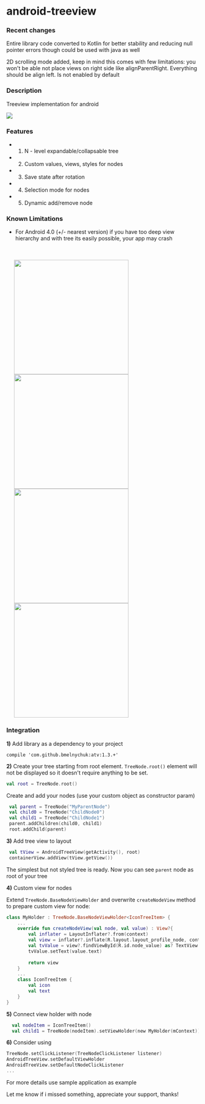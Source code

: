 # android-treeview

### Recent changes


Entire library code converted to Kotlin for better stability and reducing null pointer errors though could be used with java as well

2D scrolling mode added, keep in mind this comes with few limitations: you won't be able not place views on right side like alignParentRight. Everything should be align left. Is not enabled by default


### Description

Treeview implementation for android

[![](https://jitpack.io/v/SmailBarkouch/AndroidTreeView.svg)](https://jitpack.io/#SmailBarkouch/AndroidTreeView)

### Features
+ 1. N - level expandable/collapsable tree
+ 2. Custom values, views, styles for nodes
+ 3. Save state after rotation
+ 4. Selection mode for nodes
+ 5. Dynamic add/remove node

### Known Limitations
+ For Android 4.0 (+/- nearest version) if you have too deep view hierarchy and with tree its easily possible, your app may crash

<br>
<br>

<img width='300' hspace='20' align='left' src='https://lh4.ggpht.com/xzkb3N58LH2Tsb_gGs0u3_x81VOLwlhcp-f4pz_sR_iR3vAKXfJoAcwBjN74LvzpVLE=h900-rw' />

<img width='300' hspace='20' src='https://lh5.ggpht.com/Ut6By_iUnkNfzIbaPBsc8hBeQeFj_2UXJh_1tfwDdlTAqGkhiR72A_AwQ0L0GH3OFag=h900-rw' />

<img width='300' hspace='20' src='https://www.dropbox.com/s/nc6q4jubaau0x5m/Screenshot_2015-02-15-23-16-56.png?dl=1' />
<img width='300' hspace='20' src='https://drive.google.com/uc?id=0B3hs6EXn55WUNzJmelk3cmRzcEE' />


### Integration

**1)** Add library as a dependency to your project 

```compile 'com.github.bmelnychuk:atv:1.3.+'```

**2)** Create your tree starting from root element. ```TreeNode.root()``` element will not be displayed so it doesn't require anything to be set.
```Kotlin
val root = TreeNode.root()
```

Create and add your nodes (use your custom object as constructor param)
```Kotlin
 val parent = TreeNode("MyParentNode")
 val child0 = TreeNode("ChildNode0")
 val child1 = TreeNode("ChildNode1")
 parent.addChildren(child0, child1)
 root.addChild(parent)
```

**3)** Add tree view to layout
```Kotlin 
 val tView = AndroidTreeView(getActivity(), root)
 containerView.addView(tView.getView())
``` 
The simplest but not styled tree is ready. Now you can see ```parent``` node as root of your tree

**4)** Custom view for nodes

Extend ```TreeNode.BaseNodeViewHolder``` and overwrite ```createNodeView``` method to prepare custom view for node:
```Kotlin
class MyHolder : TreeNode.BaseNodeViewHolder<IconTreeItem> {
    ...
    override fun createNodeView(val node, val value) : View?{
        val inflater = LayoutInflater?.from(context)
        val view = inflater?.inflate(R.layout.layout_profile_node, container, false)
        val tvValue = view?.findViewById(R.id.node_value) as? TextView
        tvValue.setText(value.text)
        
        return view
    }
    ...
    class IconTreeItem {
        val icon
        val text
    }
}
```

**5)** Connect view holder with node 
```Kotlin 
  val nodeItem = IconTreeItem()
  val child1 = TreeNode(nodeItem).setViewHolder(new MyHolder(mContext))
```

**6)** Consider using 
```Kotlin 
TreeNode.setClickListener(TreeNodeClickListener listener)
AndroidTreeView.setDefaultViewHolder
AndroidTreeView.setDefaultNodeClickListener
...
```

For more details use sample application as example

Let me know if i missed something, appreciate your support, thanks!
